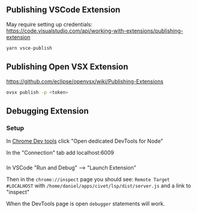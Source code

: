 Publishing VSCode Extension
---

May require setting up credentials: https://code.visualstudio.com/api/working-with-extensions/publishing-extension

```bash
yarn vsce-publish
```

Publishing Open VSX Extension
---

https://github.com/eclipse/openvsx/wiki/Publishing-Extensions

```bash
ovsx publish -p <token>
```

Debugging Extension
---

### Setup

In [Chrome Dev tools](chrome://inspect) click "Open dedicated DevTools for Node"

In the "Connection" tab add localhost:6009

###

In VSCode "Run and Debug" --> "Launch Extension"

Then in the `chrome://inspect` page you should see: `Remote Target #LOCALHOST` with `/home/daniel/apps/civet/lsp/dist/server.js` and a link to "inspect"

When the DevTools page is open `debugger` statements will work.
